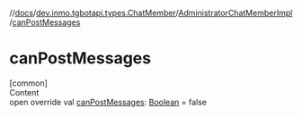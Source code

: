 //[docs](../../../index.md)/[dev.inmo.tgbotapi.types.ChatMember](../index.md)/[AdministratorChatMemberImpl](index.md)/[canPostMessages](can-post-messages.md)



# canPostMessages  
[common]  
Content  
open override val [canPostMessages](can-post-messages.md): [Boolean](https://kotlinlang.org/api/latest/jvm/stdlib/kotlin/-boolean/index.html) = false  



